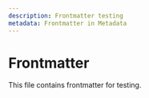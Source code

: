 ```yaml
---
description: Frontmatter testing
metadata: Frontmatter in Metadata
---
```


# Frontmatter

This file contains frontmatter for testing.
